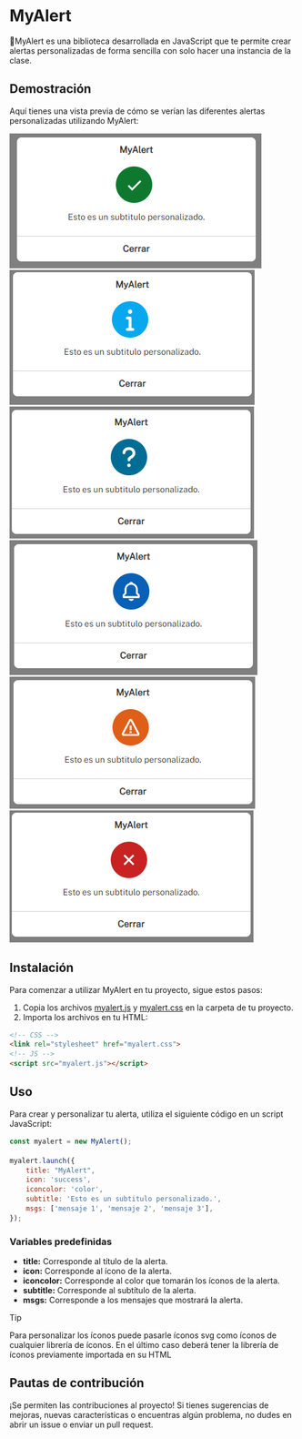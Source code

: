 # MyAlert

📍MyAlert es una biblioteca desarrollada en JavaScript que te permite crear alertas personalizadas de forma sencilla con solo hacer una instancia de la clase.

## Demostración

Aquí tienes una vista previa de cómo se verían las diferentes alertas personalizadas utilizando MyAlert:

![success](readme-img/success.png) ![info](readme-img/info.png) ![question](readme-img/question.png)
![notify](readme-img/notify.png) ![warning](readme-img/warning.png) ![error](readme-img/error.png)

## Instalación

Para comenzar a utilizar MyAlert en tu proyecto, sigue estos pasos:

1. Copia los archivos [myalert.js](myalert.js) y [myalert.css](myalert.css) en la carpeta de tu proyecto.
2. Importa los archivos en tu HTML:

```html
<!-- CSS -->
<link rel="stylesheet" href="myalert.css">
<!-- JS -->
<script src="myalert.js"></script>
```
## Uso

Para crear y personalizar tu alerta, utiliza el siguiente código en un script JavaScript:

```js
const myalert = new MyAlert();

myalert.launch({    
    title: "MyAlert",
    icon: 'success',
    iconcolor: 'color',
    subtitle: 'Esto es un subtitulo personalizado.',
    msgs: ['mensaje 1', 'mensaje 2', 'mensaje 3'],
});

```

### Variables predefinidas

* **title:** Corresponde al título de la alerta.
* **icon:** Corresponde al ícono de la alerta.
* **iconcolor:** Corresponde al color que tomarán los íconos de la alerta.
* **subtitle:** Corresponde al subtítulo de la alerta.
* **msgs:** Corresponde a los mensajes que mostrará la alerta.

> [!TIP]
> Para personalizar los íconos puede pasarle íconos svg como íconos de cualquier librería de íconos. En el último caso deberá tener la librería de íconos previamente importada en su HTML

## Pautas de contribución

¡Se permiten las contribuciones al proyecto! Si tienes sugerencias de mejoras, nuevas características o encuentras algún problema, no dudes en abrir un issue o enviar un pull request.


